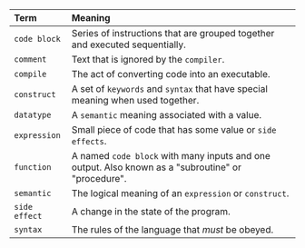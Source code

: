 | Term          | Meaning
|:--------------|:---
| `code block`  | Series of instructions that are grouped together and executed sequentially.
| `comment`     | Text that is ignored by the `compiler`.
| `compile`     | The act of converting code into an executable.
| `construct`   | A set of `keywords` and `syntax` that have special meaning when used together.
| `datatype`    | A `semantic` meaning associated with a value.
| `expression`  | Small piece of code that has some value or `side effects`.
| `function`    | A named `code block` with many inputs and one output. Also known as a "subroutine" or "procedure".
| `semantic`    | The logical meaning of an `expression` or `construct`. 
| `side effect` | A change in the state of the program.
| `syntax`      | The rules of the language that *must* be obeyed.
